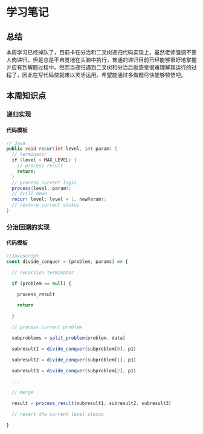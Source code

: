# 学习笔记

## 总结

本周学习已经掉队了，目前卡在分治和二叉树递归代码实现上，虽然老师强调不要人肉递归，但是总是不自觉地在头脑中执行，普通的递归目前已经能够很好地掌握并应有到解题过程中。然而当递归遇到二叉树和分治后就感觉很难理解其运行的过程了，因此在写代码使就难以灵活运用。希望能通过多做题尽快能够顿悟吧。

## 本周知识点

### 递归实现

#### 代码模板

```java
// Java
public void recur(int level, int param) {
  // terminator
  if (level > MAX_LEVEL) {
    // process result
    return;
  }
  // process current logic
  process(level, param);
  // drill down
  recur( level: level + 1, newParam);
  // restore current status
}

```

### 分治回溯的实现

#### 代码模板

```javascript
//Javascript
const divide_conquer = (problem, params) => {

  // recursion terminator

  if (problem == null) {

    process_result

    return

  } 

  // process current problem

  subproblems = split_problem(problem, data)

  subresult1 = divide_conquer(subproblem[0], p1)

  subresult2 = divide_conquer(subproblem[1], p1)

  subresult3 = divide_conquer(subproblem[2], p1)

  ...

  // merge

  result = process_result(subresult1, subresult2, subresult3)

  // revert the current level status

}
```
